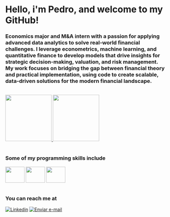 # Hello, i'm Pedro, and welcome to my GitHub!
<h3> 
Economics major and M&A intern with a passion for applying advanced data analytics to solve real-world financial challenges. I leverage econometrics, machine learning, and quantitative finance to develop models that drive insights for strategic decision-making, valuation, and risk management. My work focuses on bridging the gap between financial theory and practical implementation, using code to create scalable, data-driven solutions for the modern financial landscape. 
</h3>
<br>

<div align="">
  <a href="https://github.com/peuserrano">
    <img height="145em" src="https://github-readme-stats.vercel.app/api?username=peuserrano&count_private=true&include_all_commits=true&show_icons=true&theme=dracula&hide_border=false&show_owner=true"/>
    <img height="145em" src="https://github-readme-stats.vercel.app/api/top-langs/?username=peuserrano&theme=dracula&hide_border=false&&layout=compact"/>
  </a>
</div>

<div style="display: inline_block"><br>

<h3>Some of my programming skills include</h3>
  
  <img align="center" height="50" width="60" src="https://cdn.jsdelivr.net/gh/devicons/devicon/icons/python/python-original.svg" />
          
  <img align="center" height="50" width="60" src="https://cdn.jsdelivr.net/gh/devicons/devicon/icons/mysql/mysql-original-wordmark.svg" />
   
  <img align="center" height="50" width="60" src="https://cdn.jsdelivr.net/gh/devicons/devicon/icons/git/git-original.svg" />

</div>

#

<h3>You can reach me at</h3>

[![Linkedin](https://img.shields.io/badge/LinkedIn-0077B5?style=for-the-badge&logo=linkedin&logoColor=white)](https://www.linkedin.com/in/pedro-serrano-476815201/)
<a href="mailto:pserranonascimento@gmail.com">
  <img src="https://img.shields.io/badge/Gmail-FF0000?style=for-the-badge&logo=Gmail&logoColor=white" alt="Enviar e-mail">
</a>


###

